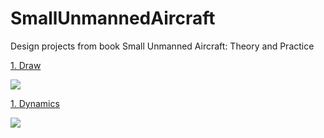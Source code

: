 # SmallUnmannedAircraft
Design projects from book Small Unmanned Aircraft: Theory and Practice

[1. Draw](https://github.com/mymultiverse/SmallUnmannedAircraft/tree/master/Draw_vehicle)

![](https://github.com/mymultiverse/SmallUnmannedAircraft/blob/master/Draw_vehicle/uav.PNG)

[1. Dynamics](https://github.com/mymultiverse/SmallUnmannedAircraft/tree/master/mav_dynamics)

[![](https://img.youtube.com/vi/xpHyN2Pje6A/50.jpg)](https://youtu.be/xpHyN2Pje6A)
